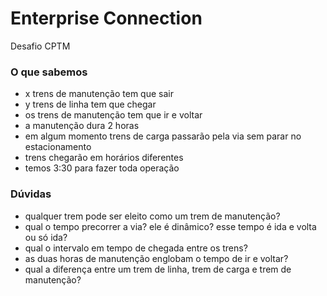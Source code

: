 # Enterprise Connection
Desafio CPTM


### O que sabemos
- x trens de manutenção tem que sair
- y trens de linha tem que chegar
- os trens de manutenção tem que ir e voltar
- a manutenção dura 2 horas
- em algum momento trens de carga passarão pela via sem parar no estacionamento
- trens chegarão em horários diferentes
- temos 3:30 para fazer toda operação

### Dúvidas
- qualquer trem pode ser eleito como um trem de manutenção?
- qual o tempo precorrer a via? ele é dinâmico? esse tempo é ida e volta ou só ida? 
- qual o intervalo em tempo de chegada entre os trens?
- as duas horas de manutenção englobam o tempo de ir e voltar?
- qual a diferença entre um trem de linha, trem de carga e trem de manutenção?
